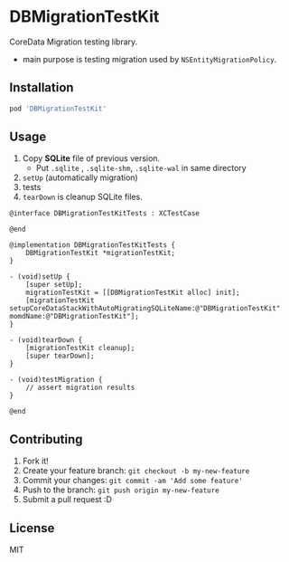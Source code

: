# DBMigrationTestKit

CoreData Migration testing library.

- main purpose is testing migration used by `NSEntityMigrationPolicy`.

## Installation

```sh
pod 'DBMigrationTestKit'
```

## Usage

1. Copy **SQLite** file of previous version.
    * Put `.sqlite` , `.sqlite-shm`, `.sqlite-wal` in same directory
2. `setUp` (automatically migration)
3. tests
4. `tearDown` is cleanup SQLite files.

``` objc
@interface DBMigrationTestKitTests : XCTestCase

@end

@implementation DBMigrationTestKitTests {
    DBMigrationTestKit *migrationTestKit;
}

- (void)setUp {
    [super setUp];
    migrationTestKit = [[DBMigrationTestKit alloc] init];
    [migrationTestKit setupCoreDataStackWithAutoMigratingSQLiteName:@"DBMigrationTestKit" momdName:@"DBMigrationTestKit"];
}

- (void)tearDown {
    [migrationTestKit cleanup];
    [super tearDown];
}

- (void)testMigration {
    // assert migration results
}

@end
```

## Contributing

1. Fork it!
2. Create your feature branch: `git checkout -b my-new-feature`
3. Commit your changes: `git commit -am 'Add some feature'`
4. Push to the branch: `git push origin my-new-feature`
5. Submit a pull request :D

## License

MIT